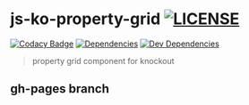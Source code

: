 
js-ko-property-grid [![LICENSE](https://img.shields.io/github/license/tsu-complete/js-ko-property-grid.svg)](https://github.com/tsu-complete/js-ko-property-grid/blob/master/LICENSE)
===

[![Codacy Badge](https://www.codacy.com/project/badge/f49e1fa8592646609cd43cf533dd4d76)](https://www.codacy.com/app/tsu-complete/js-ko-property-grid)
[![Dependencies](https://david-dm.org/tsu-complete/js-ko-property-grid.svg)](https://david-dm.org/tsu-complete/js-ko-property-grid)
[![Dev Dependencies](https://david-dm.org/tsu-complete/js-ko-property-grid/dev-status.svg)](https://david-dm.org/tsu-complete/js-ko-property-grid#info=devDependencies)

> property grid component for knockout

## gh-pages branch


